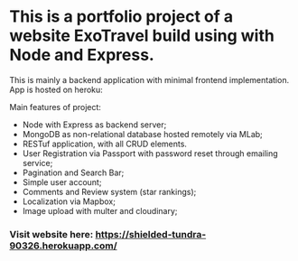 # This is a portfolio project of a website ExoTravel build using with Node and Express. 
This is mainly a backend application with minimal frontend implementation. App is hosted on heroku: 

Main features of project:
- Node with Express as backend server;
- MongoDB as non-relational database hosted remotely via MLab;
- RESTuf application, with all CRUD elements.
- User Registration via Passport with password reset through emailing service;
- Pagination and Search Bar;
- Simple user account;
- Comments and Review system (star rankings);
- Localization via Mapbox;
- Image upload with multer and cloudinary;

### Visit website here: https://shielded-tundra-90326.herokuapp.com/